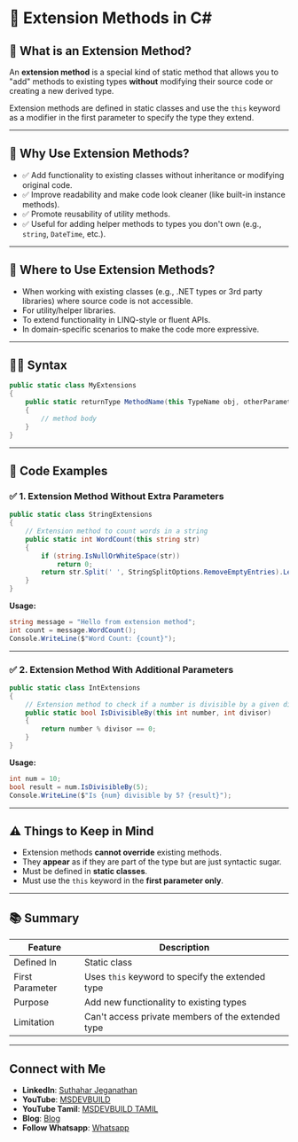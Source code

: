 
# 📌 Extension Methods in C#

## 📖 What is an Extension Method?

An **extension method** is a special kind of static method that allows you to "add" methods to existing types **without** modifying their source code or creating a new derived type.

Extension methods are defined in static classes and use the `this` keyword as a modifier in the first parameter to specify the type they extend.

---

## 🤔 Why Use Extension Methods?

- ✅ Add functionality to existing classes without inheritance or modifying original code.
- ✅ Improve readability and make code look cleaner (like built-in instance methods).
- ✅ Promote reusability of utility methods.
- ✅ Useful for adding helper methods to types you don't own (e.g., `string`, `DateTime`, etc.).

---

## 📍 Where to Use Extension Methods?

- When working with existing classes (e.g., .NET types or 3rd party libraries) where source code is not accessible.
- For utility/helper libraries.
- To extend functionality in LINQ-style or fluent APIs.
- In domain-specific scenarios to make the code more expressive.

---

## 🧑‍💻 Syntax

```csharp
public static class MyExtensions
{
    public static returnType MethodName(this TypeName obj, otherParameters...)
    {
        // method body
    }
}
```

---

## 🧪 Code Examples

### ✅ 1. Extension Method Without Extra Parameters

```csharp
public static class StringExtensions
{
    // Extension method to count words in a string
    public static int WordCount(this string str)
    {
        if (string.IsNullOrWhiteSpace(str))
            return 0;
        return str.Split(' ', StringSplitOptions.RemoveEmptyEntries).Length;
    }
}
```

**Usage:**

```csharp
string message = "Hello from extension method";
int count = message.WordCount();
Console.WriteLine($"Word Count: {count}");
```

---

### ✅ 2. Extension Method With Additional Parameters

```csharp
public static class IntExtensions
{
    // Extension method to check if a number is divisible by a given divisor
    public static bool IsDivisibleBy(this int number, int divisor)
    {
        return number % divisor == 0;
    }
}
```

**Usage:**

```csharp
int num = 10;
bool result = num.IsDivisibleBy(5);
Console.WriteLine($"Is {num} divisible by 5? {result}");
```

---

## ⚠️ Things to Keep in Mind

- Extension methods **cannot override** existing methods.
- They **appear** as if they are part of the type but are just syntactic sugar.
- Must be defined in **static classes**.
- Must use the `this` keyword in the **first parameter only**.

---

## 📚 Summary

| Feature             | Description                                      |
|---------------------|--------------------------------------------------|
| Defined In          | Static class                                     |
| First Parameter     | Uses `this` keyword to specify the extended type |
| Purpose             | Add new functionality to existing types          |
| Limitation          | Can't access private members of the extended type|

---
 ## Connect with Me
- **LinkedIn**: [Suthahar Jeganathan](https://www.linkedin.com/in/jssuthahar/)
- **YouTube**: [MSDEVBUILD](https://www.youtube.com/@MSDEVBUILD)
- **YouTube Tamil**: [MSDEVBUILD TAMIL](https://www.youtube.com/@MSDEVBUILDTamil)
- **Blog**: [Blog](https://www.msdevbuild.com/)
- **Follow Whatsapp**: [Whatsapp](https://www.whatsapp.com/channel/0029Va5j2rHEFeXcTlUhQB0J)
